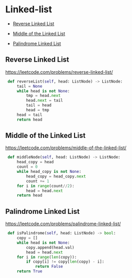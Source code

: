 # Linked-list


+ [Reverse Linked List](#problems/reverse-linked-list)

+ [Middle of the Linked List](#problems/middle-of-the-linked-list)

+ [Palindrome Linked List](#problems/palindrome-linked-list)

## Reverse Linked List

https://leetcode.com/problems/reverse-linked-list/

```python
 def reverseList(self, head: ListNode) -> ListNode:
     tail = None
     while head is not None:
         tmp = head.next
         head.next = tail
         tail = head
         head = tmp
     head = tail
     return head
```

## Middle of the Linked List

https://leetcode.com/problems/middle-of-the-linked-list/

```python
 def middleNode(self, head: ListNode) -> ListNode:
     head_copy = head
     count = 0
     while head_copy is not None:
         head_copy = head_copy.next
         count += 1
     for i in range(count//2):
         head = head.next
     return head
```

## Palindrome Linked List

https://leetcode.com/problems/palindrome-linked-list/

```python
 def isPalindrome(self, head: ListNode) -> bool:
     copy = []
     while head is not None:
         copy.append(head.val)
         head = head.next
     for i in range(len(copy)):
         if copy[i] != copy[len(copy) - i]:
             return False
     return True

```

##